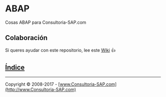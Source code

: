 # ABAP
Cosas ABAP para Consultoria-SAP.com

## Colaboración 
Si queres ayudar con este repositorio, lee este [Wiki](https://github.com/SidVal/ABAP/wiki) :+1:

## [Índice](https://github.com/SidVal/ABAP/blob/master/docs/_includes/indice.md)

***
Copyright © 2008-2017 - [www.Consultoria-SAP.com](http://www.Consultoria-SAP.com)
